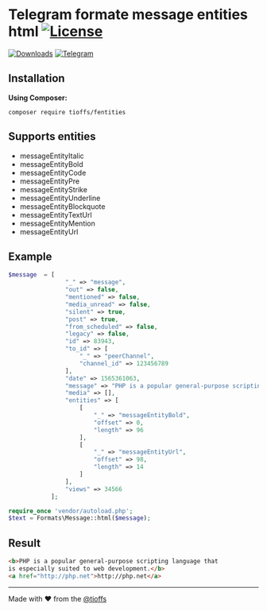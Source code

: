 # Telegram formate message entities html [![License][packagist-license]][license-url]

[![Downloads][packagist-downloads]][packagist-url]
[![Telegram][Telegram-image]][Telegram-url]

## Installation
**Using Composer:**
```
composer require tioffs/fentities
```

## Supports entities

- messageEntityItalic
- messageEntityBold
- messageEntityCode
- messageEntityPre
- messageEntityStrike
- messageEntityUnderline
- messageEntityBlockquote
- messageEntityTextUrl
- messageEntityMention
- messageEntityUrl


## Example
```php
$message  = [
                "_" => "message",
                "out" => false,
                "mentioned" => false,
                "media_unread" => false,
                "silent" => true,
                "post" => true,
                "from_scheduled" => false,
                "legacy" => false,
                "id" => 83943,
                "to_id" => [
                    "_" => "peerChannel",
                    "channel_id" => 123456789
                ],
                "date" => 1565361063,
                "message" => "PHP is a popular general-purpose scripting language that is especially suited to web development. http://php.net",
                "media" => [],
                "entities" => [
                    [
                        "_" => "messageEntityBold",
                        "offset" => 0,
                        "length" => 96
                    ],
                    [
                        "_" => "messageEntityUrl",
                        "offset" => 98,
                        "length" => 14
                    ]
                ],
                "views" => 34566
            ];

require_once 'vendor/autoload.php';
$text = Formats\Message::html($message);
```
## Result
```html
<b>PHP is a popular general-purpose scripting language that
is especially suited to web development.</b>
<a href="http://php.net">http://php.net</a>
```

----

Made with &#9829; from the [@tioffs][tioffs-url]

[tioffs-url]: https://timlab.ru/
[license-url]: https://github.com/tioffs/fentities/blob/master/LICENSE

[telegram-url]: https://t.me/joinchat/C9JmzQ-fc3SKXI0D-9h-uw
[telegram-image]: https://img.shields.io/badge/Telegram-Join%20Chat-blue.svg?style=flat

[packagist-url]: https://packagist.org/packages/tioffs/fentities
[packagist-license]: https://img.shields.io/github/license/tioffs/fentities
[packagist-downloads]: https://img.shields.io/packagist/dm/tioffs/fentities